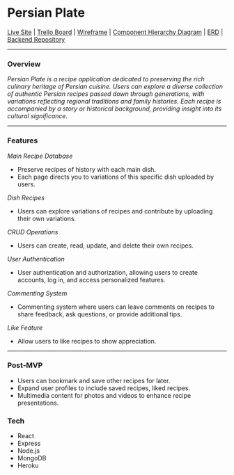 # Persian Plate
[Live Site](https://persian-plate.netlify.app/)  | 
[Trello Board](https://trello.com/invite/b/eL6usMVU/ATTI6ac0fb9846e08d07adcb6c15adc4417789738564/persian-recipe-app) |
[Wireframe](https://www.figma.com/file/VL7BbN7iAXiTNunON5ejT1/persian-plate?type=design&node-id=0%3A1&mode=design&t=PoXk245ecXRzr9gz-1) |
[Component Hierarchy Diagram](https://lucid.app/lucidspark/98a9e071-5c1c-4941-a860-95664fba5b81/edit?viewport_loc=-5044%2C-2461%2C8717%2C6639%2C0_0&invitationId=inv_6d7c79c7-117e-4fd9-9018-2b23c93d9ea0) |  [ERD](https://viewer.diagrams.net/?tags=%7B%7D&highlight=0000ff&edit=_blank&layers=1&nav=1&title=ERD.drawio#R7V3dc9o4EP9b7oFp%2B0DGX5D0MUDS3kx600vm5nqPwlZsXWzLlUWA%2B%2BtvZUn4A4ihgQBBMwxYK2m1kvan1a5l03GHyewLQ1n0jQY47jhWMOu4o47jXFoufAvCXBK8viKEjASSZJeEB%2FIfVkRLUSckwHmtIKc05iSrE32aptjnNRpijE7rxR5pXG81QyFeIjz4KF6m%2Fk0CHknqVc8q6V8xCSPdsm2pnATpwoqQRyig0wrJvem4Q0Ypl1fJbIhjMXZ6XGS92zW5C8EYTvkmFf7MmZt9C4OHeXz9czjP5jex13Ukl2cUT1SHO04%2FBn6DRwpsYcCQLzP6PydC0sFXHD9jTnxUkuAqFL9%2F5Zjp6iCH5CCz1BDwuR7XfEqSGKVYtfSgcixI%2BxGJgzs0pxPRr5wj%2F0mnBhFl5D8oj2LIsoEA2YwrtXGtWokHUVPxZDiHMt%2F1YNkN0jc0qxW8QznX0tA4RllOxoV8omKCWEjSAeWcJqrQNCIcP2RyrKYABCEIT7SQEfKjCcNfBH3kqS7fooTEAhXXzBfVfZ7DEI3QBJQJxlGNC52wgmnEOWi803Ov4QvmWHyJAvlFSGkYY5SR%2FMIHgUSGnxdFbx9lE3BZa6TnDJrNyAF0RF%2F0zNyRVPeY0Uka4EClUEzCFK5j%2FFhObVUPlWo%2BY8bxrEJSevkF0wRzBnJZKtfpK4yoRcLV6J%2BWkLM9RYuqcNPgQgrm4YJ3iQS4UGDYAhhuGzBKXdYwEBndvBhJmCTL9rKZBEcDJq2MxpQFmHVB8yiTvJ4R%2B9jtVumfGqy3AuoEgJqiRAn6wBlJw7XAHW4KaZhsXiCS0Sc8lMKPUioxTuK4QWqokdAWEDa%2BVuSEBIHgPMgBViDfXVGsQI%2Bi3Cs9ECQK1R%2FjYnmNoCIGDoOMEsCHkK03gA9oytC66HV6I9Gn3sAu0%2FARxRkf0hTER6TQZAyLwBSLhQAAwBFH48US1YL3JqQ2gvsyjl5csdvBpcG0IZbcfUHJe89QwgkiscHRGeCof2gc9Xa5V9NVQQfSV0EQPcOMsjoCqqouG6g3ahBwkgj4fGgE9HeJgN%2FTkOGA4EIPjc9yVj4LYr6ubu%2FIhXHqLkzPObgLc%2Fme913GfTlNo9PfGFjH4r5cvWcY%2FZyglBM%2Bl8z%2FmCTjF0J4BkqnDaWDezCfTwJKVnub20XbUsINvs4AXwf3j3TYfDcO0pAmifGOztA72oU71Ku7QwscvModUs3dQ6dRCkP0QnvWivbcFe15jeZQzMW9EY4HYoTyJUguuvoKlNptKD0KM2juLZ2dxVvYj9PxzuzTuFG76z2lr2yzAdkZgOzgfpvdekzoKEBmbuEaJB27h9Z6GGIbzR2RPDLumXHPtnbP%2Bm7dXfKuNnXPLveGjNbjDadsYzjhsXGJTtHGeBtj62hcotZjEqeMpADnPiMZJzQ1eDoHPB3e%2B1l%2FkGLt6bmK%2FrNw%2FNEq9NDSP9WYgNoyFEWhPkrEZCguq8e6UajCawWAVYYUUOSklCViM7fIA3wSBL%2BguIjDpilvKeejbF2RqZoOkelZlsyJMQepu0rrl2tSlkUoVSwdSRNY7CqEXRc81M5H5hDYHOngh6U7WuSA9qf5I3DX7RRYldpTPAtUaWQKS1JdrAUv6Mn4iQA7wVOuCF2lf7VyY9jwhsVmrduYcadny8muXnyqSBpgnzIklrEuj4j%2FlOJciUdSwokenWbZyky%2BWK4iTq0crDKINwcnIHkWo7kuHouNqGP9RhKxqKCUH6kpIGK1m%2Fiiv%2Fl2tmDMjqgXSfEI2qmK7zOMOA6ulVKNIPErHVg6KWys80lY500jKlf7ss7a7O8monKPnwmempiKialsHVPxGreg3VW3oN%2F4IUZzp9m4gUdpaNytQ%2FcHD6u47%2FommAmrnBmeDh5Wcdef3DBhFRNWMWGVg3n08myR8enP1TQc%2FJSEu9NTEvfYJ9l6BTY%2BvfHp1%2Fr0Vt2n91btmj6vgIZj7Q0b5pyEcUCO0Mrs5JzEKijtz8q86yd7TXTsnMC0qV3aH5jMoSODp%2FeDp1Uu0NviyRw6MtExEx07PlPwTg4dLV5%2BpjrB8CN8fyhfivbhtDpkjiGdtb22V71ubZXB3ts5JB0grSgLDkKs44cw8BENaYrim5JaiV8VEcJmNK6sdEdppgb%2BXzBtczXyaMLp8rQcYQDP7kMap8G1eCU%2FpG%2FuE5TOJe2WiJEuRgDPCP8hrkFnZeqfSs5oVk3MVWJtmC%2FXPVw3ZeqGvpimF3WM4Rjs2zOucX%2Fh%2FRTfBSg7iyCi6%2FRqQcTF5lKzkIKqWqUatjPqNxhxxELMlxjBoKN5pZhaNDYWWL%2BOvYSH5LjTt2J49lHgR2ugXdW%2FhTau1kBQPDb%2FUU1UaolkWa1I6XqnjdVfx51a3aW2vmQG9gPQbeHQvAngXvbeAA69o4KD9StwsOtwsPuXLYAoUt8xIzB6QivPGiX6Mb52mPR3DZPXbYT6R6G556o2eu%2B8711Nz76qrYpe8xTzjjYjS%2B24b7EZuTwKHS5X0gurCCBVVtO%2B55nVtPxPsLZF8vJtUNHcK%2FSa70vYeK9%2F2WDUBwPqboSwdhBAsvzfMVm8%2FPM29%2BZ%2F) | [Backend Repository](https://github.com/ninaraynor/persian-plate-server)
***

### Overview
_Persian Plate is a recipe application dedicated to preserving the rich culinary heritage of Persian cuisine. Users can explore a diverse collection of authentic Persian recipes passed down through generations, with variations reflecting regional traditions and family histories. Each recipe is accompanied by a story or historical background, providing insight into its cultural significance._
***

### Features
_Main Recipe Database_
- Preserve recipes of history with each main dish.
- Each page directs you to variations of this specific dish uploaded by users.

_Dish Recipes_
- Users can explore variations of recipes and contribute by uploading their own variations.

_CRUD Operations_
- Users can create, read, update, and delete their own recipes.

_User Authentication_
- User authentication and authorization, allowing users to create accounts, log in, and access personalized features.

_Commenting System_
- Commenting system where users can leave comments on recipes to share feedback, ask questions, or provide additional tips.

_Like Feature_
- Allow users to like recipes to show appreciation.
***

### Post-MVP
- Users can bookmark and save other recipes for later.
- Expand user profiles to include saved recipes, liked recipes.
- Multimedia content for photos and videos to enhance recipe presentations.

### Tech
- React
- Express
- Node.js
- MongoDB
- Heroku
